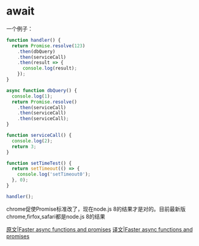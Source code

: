 # await



一个例子：
```javascript
function handler() {
  return Promise.resolve(123)
    .then(dbQuery)
    .then(serviceCall)
    .then(result => {
      console.log(result);
    });
}

async function dbQuery() {
  console.log(1);
  return Promise.resolve()
    .then(serviceCall)
    .then(serviceCall)
    .then(serviceCall);
}

function serviceCall() {
  console.log(2);
  return 3;
}

function setTimeTest() {
  return setTimeout(() => {
    console.log('setTimeout0');
  }, 0);
}

handler();


```

chrome促使Promise标准改了，现在node.js 8的结果才是对的。目前最新版chrome,firfox,safari都是node.js 8的结果



[原文|Faster async functions and promises](https://v8.dev/blog/fast-async)
[译文|Faster async functions and promises](https://juejin.cn/post/6930088165738823693)
